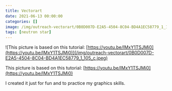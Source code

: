 ```yaml
---
title: Vectorart
date: 2021-06-13 00:00:00
categories: []
image: /img/outreach-vectorart/0B0D007D-E2A5-4504-8C04-BD4A1EC58779_1_105_c.jpeg
tags: [neutron star]
---
```

    
![This picture is based on this tutorial: [https://youtu.be/IMxY1TSJMi0](https://youtu.be/IMxY1TSJMi0)](/img/outreach-vectorart/0B0D007D-E2A5-4504-8C04-BD4A1EC58779_1_105_c.jpeg)
    
This picture is based on this tutorial: [https://youtu.be/IMxY1TSJMi0](https://youtu.be/IMxY1TSJMi0)

I created it just for fun and to practice my graphics skills.